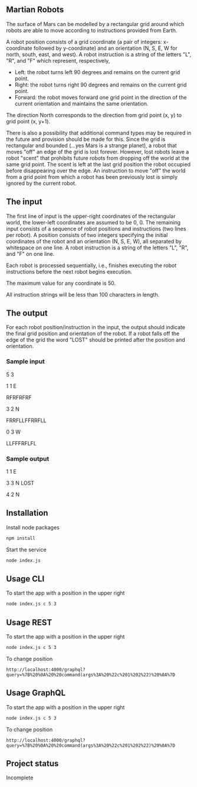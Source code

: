 ## Martian Robots

The surface of Mars can be modelled by a rectangular grid around which robots are able to move according to instructions provided from Earth.

A robot position consists of a grid coordinate (a pair of integers: x-coordinate followed by y-coordinate) and an orientation (N, S, E, W for north, south, east, and west). A robot instruction is a string of the letters "L", "R", and "F" which represent, respectively,

* Left: the robot turns left 90 degrees and remains on the current grid point.
* Right: the robot turns right 90 degrees and remains on the current grid point.
* Forward: the robot moves forward one grid point in the direction of the current orientation and maintains the same orientation.

The direction North corresponds to the direction from grid point (x, y) to grid point (x, y+1).

There is also a possibility that additional command types may be required in the future and provision should be made for this.
Since the grid is rectangular and bounded (...yes Mars is a strange planet), a robot that moves "off" an edge of the grid is lost forever. However, lost robots leave a robot "scent" that prohibits future robots from dropping off the world at the same grid point. The scent is left at the last grid position the robot occupied before disappearing over the edge. An instruction to move "off" the world from a grid point from which a robot has been previously lost is simply ignored by the current robot.

## The input

The first line of input is the upper-right coordinates of the rectangular world, the lower-left coordinates are assumed to be 0, 0.
The remaining input consists of a sequence of robot positions and instructions (two lines per robot). A position consists of two integers specifying the initial coordinates of the robot and an orientation (N, S, E, W), all separated by whitespace on one line. A robot instruction is a string of the letters "L", "R", and "F" on one line.

Each robot is processed sequentially, i.e., finishes executing the robot instructions before the next robot begins execution.

The maximum value for any coordinate is 50.

All instruction strings will be less than 100 characters in length.

## The output

For each robot position/instruction in the input, the output should indicate the final grid position and orientation of the robot. If a robot falls off the edge of the grid the word "LOST" should be printed after the position and orientation.

### Sample input

5 3

1 1 E

RFRFRFRF

3 2 N

FRRFLLFFRRFLL

0 3 W

LLFFFRFLFL

### Sample output

1 1 E

3 3 N LOST

4 2 N

## Installation

Install node packages

```bash
npm install
```

Start the service

```bash
node index.js
```

## Usage CLI

To start the app with a position in the upper right

```bash
node index.js c 5 3
```

## Usage REST

To start the app with a position in the upper right

```bash
node index.js c 5 3
```

To change position

```
http://localhost:4000/graphql?query=%7B%20%0A%20%20command(args%3A%20%22c%201%202%22)%20%0A%7D
```

## Usage GraphQL

To start the app with a position in the upper right

```bash
node index.js c 5 3
```

To change position

```
http://localhost:4000/graphql?query=%7B%20%0A%20%20command(args%3A%20%22c%201%202%22)%20%0A%7D
```

## Project status

Incomplete
